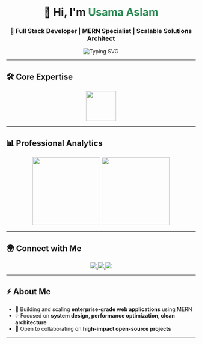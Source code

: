 <!-- 🚀 Professional GitHub Profile README for Usama Aslam -->

<h1 align="center">👋 Hi, I'm <span style="color:#2E8B57">Usama Aslam</span></h1>
<h3 align="center">🚀 Full Stack Developer | MERN Specialist | Scalable Solutions Architect</h3>

<p align="center">
  <img src="https://readme-typing-svg.herokuapp.com?font=Fira+Code&weight=600&size=22&duration=3000&pause=1000&color=2E8B57&center=true&vCenter=true&width=600&lines=Senior+Full+Stack+Developer;MERN+Stack+Expert;Cloud-Native+Solutions;Mentor+%7C+Open+Source+Contributor" alt="Typing SVG" />
</p>

---

## 🛠 Core Expertise  

<p align="center">
  <img src="https://skillicons.dev/icons?i=js,ts,react,nodejs,express,mongodb&theme=dark" height="80"/>
</p>

---

## 📊 Professional Analytics  

<p align="center">
  <img src="https://github-readme-stats.vercel.app/api?username=usama940&show_icons=true&theme=tokyonight&count_private=true&hide_border=true" height="180" />
  <img src="https://github-readme-stats.vercel.app/api/top-langs/?username=usama940&layout=compact&theme=tokyonight&hide_border=true" height="180" />
</p>

---

## 🌍 Connect with Me  

<p align="center">
  <a href="https://www.linkedin.com/in/usamaaslam-pakistan/" target="_blank">
    <img src="https://img.shields.io/badge/-LinkedIn-0A66C2?style=for-the-badge&logo=linkedin&logoColor=white" />
  </a>
  <a href="mailto:usama24.2r@gmail.com">
    <img src="https://img.shields.io/badge/-Email-D14836?style=for-the-badge&logo=gmail&logoColor=white" />
  </a>
  <a href="https://github.com/usama940">
    <img src="https://img.shields.io/badge/-GitHub-171515?style=for-the-badge&logo=github&logoColor=white" />
  </a>
</p>

---

## ⚡ About Me  

- 🔭 Building and scaling **enterprise-grade web applications** using MERN  
- 💡 Focused on **system design, performance optimization, clean architecture**  
- 🤝 Open to collaborating on **high-impact open-source projects**  

---
